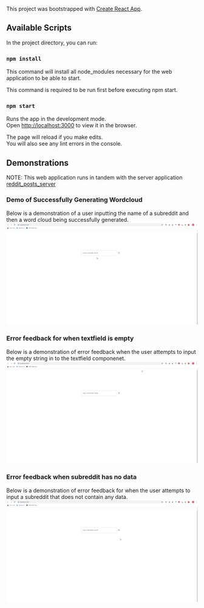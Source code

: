 This project was bootstrapped with [Create React App](https://github.com/facebook/create-react-app).

## Available Scripts

In the project directory, you can run:

### `npm install`
This command will install all node_modules necessary for the web application to be able to start.

This command is required to be run first before executing npm start.

### `npm start`

Runs the app in the development mode.<br />
Open [http://localhost:3000](http://localhost:3000) to view it in the browser.

The page will reload if you make edits.<br />
You will also see any lint errors in the console.

## Demonstrations
NOTE: This web application runs in tandem with the server application [reddit_posts_server](https://github.com/dillonreedy/reddit_posts_server)

### Demo of Successfully Generating Wordcloud
Below is a demonstration of a user inputting the name of a subreddit and then a word cloud being successfully generated.
![A demo of successfully generating a word cloud](https://github.com/dillonreedy/movie_wordcloud/blob/master/demo_gifs/sucess_wordcloud_creation.gif)


### Error feedback for when textfield is empty
Below is a demonstration of error feedback when the user attempts to input the empty string in to the textfield componenet.
![Error feedback for no input](https://github.com/dillonreedy/movie_wordcloud/blob/master/demo_gifs/noinput_error.gif)

### Error feedback when subreddit has no data
Below is a demonstration of error feedback for when the user attempts to input a subreddit that does not contain any data.
![Error feedback for no subreddit data](https://github.com/dillonreedy/movie_wordcloud/blob/master/demo_gifs/nodata_error.gif)
